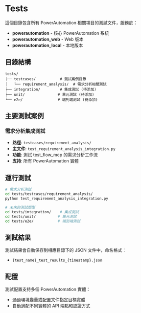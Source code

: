 # Tests

這個目錄包含所有 PowerAutomation 相關項目的測試文件，服務於：

- **powerautomation** - 核心 PowerAutomation 系統
- **powerautomation_web** - Web 版本
- **powerautomation_local** - 本地版本

## 目錄結構

```
tests/
├── testcases/           # 測試案例目錄
│   └── requirement_analysis/  # 需求分析相關測試
├── integration/         # 集成測試 (待添加)
├── unit/               # 單元測試 (待添加)
└── e2e/                # 端到端測試 (待添加)
```

## 主要測試案例

### 需求分析集成測試
- **路徑**: `testcases/requirement_analysis/`
- **主文件**: `test_requirement_analysis_integration.py`
- **功能**: 測試 test_flow_mcp 的需求分析工作流
- **支持**: 所有 PowerAutomation 實體

## 運行測試

```bash
# 需求分析測試
cd tests/testcases/requirement_analysis/
python test_requirement_analysis_integration.py

# 未來的測試類型
cd tests/integration/    # 集成測試
cd tests/unit/          # 單元測試
cd tests/e2e/           # 端到端測試
```

## 測試結果

測試結果會自動保存到相應目錄下的 JSON 文件中，命名格式：
- `{test_name}_test_results_{timestamp}.json`

## 配置

測試配置支持多個 PowerAutomation 實體：
- 通過環境變量或配置文件指定目標實體
- 自動適配不同實體的 API 端點和認證方式
